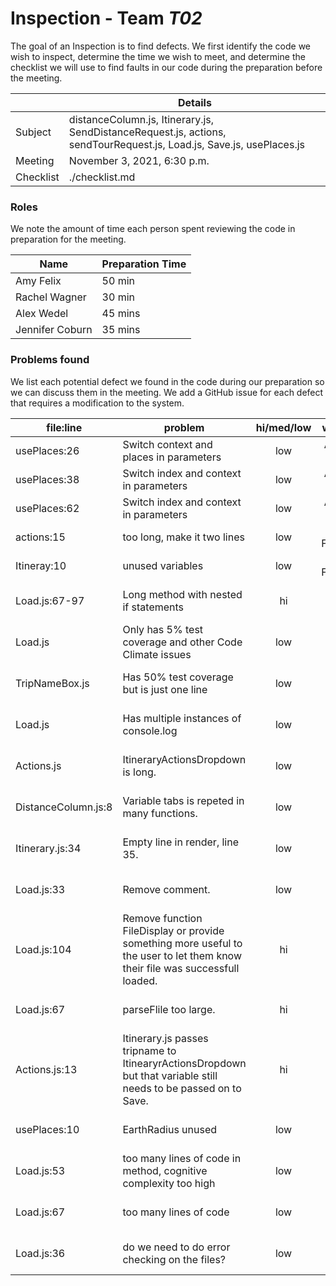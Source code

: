 # Inspection - Team *T02* 

The goal of an Inspection is to find defects.
We first identify the code we wish to inspect, determine the time we wish to meet, and determine the checklist we will use to find faults in our code during the preparation before the meeting.

|  | Details |
| ----- | ----- |
| Subject | distanceColumn.js, Itinerary.js, SendDistanceRequest.js, actions, sendTourRequest.js, Load.js, Save.js, usePlaces.js  |
| Meeting | November 3, 2021, 6:30 p.m.|
| Checklist | ./checklist.md |

### Roles

We note the amount of time each person spent reviewing the code in preparation for the meeting.

| Name | Preparation Time |
| ---- | ---- |
|Amy Felix| 50 min |
|Rachel Wagner| 30 min |
|Alex Wedel| 45 mins |
|Jennifer Coburn| 35 mins |


### Problems found

We list each potential defect we found in the code during our preparation so we can discuss them in the meeting.
We add a GitHub issue for each defect that requires a modification to the system.

| file:line | problem | hi/med/low | who found | github#  |
| --- | --- | :---: | :---: | --- |
|usePlaces:26| Switch context and places in parameters | low | Amy Felix, ffelix1 | |
|usePlaces:38 | Switch index and context in parameters | low | Amy Felix, ffelix1 | |
|usePlaces:62 | Switch index and context in parameters | low | Amy Felix, ffelix1 | |
|actions:15 | too long, make it two lines | low | Amy Felix,ffelix1|#785 |
|Itineray:10 | unused variables | low | Amy Felix,ffelix1| #793 |
|Load.js:67-97| Long method with nested if statements | hi | Rachel Wagner, rachilya| #759 |
|Load.js | Only has 5% test coverage and other Code Climate issues | low | Alex Wedel, awedel | #764 |
|TripNameBox.js | Has 50% test coverage but is just one line | low | Alex Wedel, awedel | #765 |
|Load.js | Has multiple instances of console.log | low | Alex Wedel, awedel | #766 |
|Actions.js | ItineraryActionsDropdown is long. | low | Jennifer Cobrn, wellsja | |
|DistanceColumn.js:8 | Variable tabs is repeted in many functions. | low | Jennifer Cobrn, wellsja | #780| 
|Itinerary.js:34 | Empty line in render, line 35. | low | Jennifer Cobrn, wellsja | #780|
|Load.js:33 | Remove comment. | low | Jennifer Cobrn, wellsja |#780 |
|Load.js:104 | Remove function FileDisplay or provide something more useful to the user to let them know their file was successfull loaded. | hi | Jennifer Cobrn, wellsja |#782 |
|Load.js:67 | parseFlile too large. | hi | Jennifer Cobrn, wellsja | |
|Actions.js:13| Itinerary.js passes tripname to ItinearyrActionsDropdown but that variable still needs to be passed on to Save. | hi | Jennifer Cobrn, wellsja | #784|
|usePlaces:10 | EarthRadius unused | low | Jennifer Coburn, wellsja | |
|Load.js:53 | too many lines of code in method, cognitive complexity too high | low | Rachel Masters, ramast1 | #775 |
|Load.js:67 | too many lines of code | low | Rachel Masters, ramast1 | |
|Load.js:36 | do we need to do error checking on the files? | low | Rachel Masters, ramast1 | #776 |



